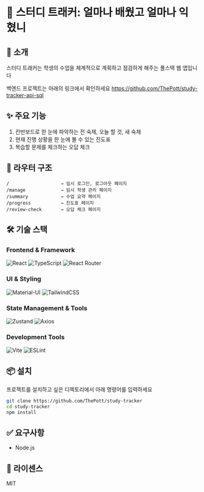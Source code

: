 # 🚀 스터디 트래커: 얼마나 배웠고 얼마나 익혔니

## 📖 소개
스터디 트래커는 학생의 수업을 체계적으로 계획하고 점검하게 해주는 풀스택 웹 앱입니다

백엔드 프로젝트는 아래의 링크에서 확인하세요
https://github.com/ThePott/study-tracker-api-sql

## ✨ 주요 기능
1. 칸반보드로 한 눈에 파악하는 전 숙제, 오늘 할 것, 새 숙제
2. 현재 진행 상황을 한 눈에 볼 수 있는 진도표
3. 복습할 문제를 체크하는 오답 체크

## 🧭 라우터 구조
```
/                   → 임시 로그인, 로그아웃 페이지
/manage             → 임시 학생 관리 페이지
/summary            → 수업 요약 페이지
/progress           → 진도표 페이지
/review-check       → 오답 체크 페이지
```

## 🛠️ 기술 스택

### Frontend & Framework
![React](https://img.shields.io/badge/react-19.1.0-61DAFB?style=for-the-badge&logo=react&logoColor=white)
![TypeScript](https://img.shields.io/badge/typescript-%23007ACC.svg?style=for-the-badge&logo=typescript&logoColor=white)
![React Router](https://img.shields.io/badge/React_Router-7.6.2-CA4245?style=for-the-badge&logo=react-router&logoColor=white)

### UI & Styling
![Material-UI](https://img.shields.io/badge/MUI-7.1.1-0081CB?style=for-the-badge&logo=mui&logoColor=white)
![TailwindCSS](https://img.shields.io/badge/tailwindcss-4.1.8-38B2AC?style=for-the-badge&logo=tailwind-css&logoColor=white)

### State Management & Tools
![Zustand](https://img.shields.io/badge/zustand-5.0.6-FF6B35?style=for-the-badge)
![Axios](https://img.shields.io/badge/axios-1.10.0-5A29E4?style=for-the-badge&logo=axios&logoColor=white)

### Development Tools
![Vite](https://img.shields.io/badge/vite-6.3.5-646CFF?style=for-the-badge&logo=vite&logoColor=white)
![ESLint](https://img.shields.io/badge/ESLint-9.25.0-4B3263?style=for-the-badge&logo=eslint&logoColor=white)



## 📦 설치
프로젝트를 설치하고 싶은 디렉토리에서 아래 명령어를 입력하세요
```bash
git clone https://github.com/ThePott/study-tracker
cd study-tracker
npm install
```
## ✅ 요구사항
* Node.js

## 📜 라이센스
MIT